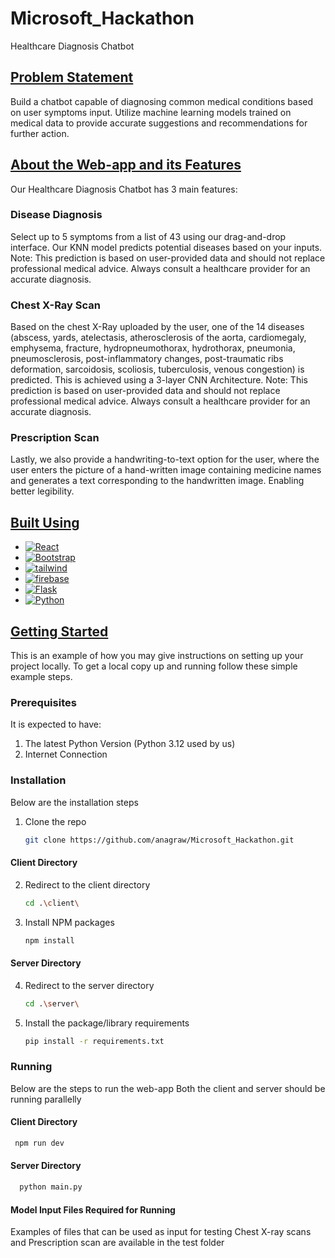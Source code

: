 # Microsoft_Hackathon
Healthcare Diagnosis Chatbot

## <ins>Problem Statement</ins> <br />

Build a chatbot capable of diagnosing common medical conditions based on user symptoms input. Utilize machine learning models trained on medical data to provide accurate suggestions and recommendations for further action.

## <ins>About the Web-app and its Features</ins> <br />
Our Healthcare Diagnosis Chatbot has 3 main features:

### Disease Diagnosis
Select up to 5 symptoms from a list of 43 using our drag-and-drop interface. Our KNN model predicts potential diseases based on your inputs. 
Note: This prediction is based on user-provided data and should not replace professional medical advice. Always consult a healthcare provider for an accurate diagnosis.

### Chest X-Ray Scan 
Based on the chest X-Ray uploaded by the user, one of the 14 diseases 
(abscess,
yards,
atelectasis,
atherosclerosis of the aorta,
cardiomegaly,
emphysema,
fracture, 
hydropneumothorax,
hydrothorax,
pneumonia,
pneumosclerosis,
post-inflammatory changes,
post-traumatic ribs deformation,
sarcoidosis,
scoliosis,
tuberculosis,
venous congestion) 
is predicted. This is achieved using a 3-layer CNN Architecture. 
Note: This prediction is based on user-provided data and should not replace professional medical advice. Always consult a healthcare provider for an accurate diagnosis.

### Prescription Scan 
Lastly, we also provide a handwriting-to-text option for the user, where the user enters the picture of a hand-written image containing medicine names
and generates a text corresponding to the handwritten image. Enabling better legibility. 


## <ins>Built Using</ins> <br />

* [![React][React.js]][React-url]
* [![Bootstrap][Bootstrap.com]][Bootstrap-url]
* [![tailwind][tailwind.cs]][React-url]
* [![firebase][firebase.db]][firebase-url]
* [![Flask][Flask.c]][Flask-url]
* [![Python][Python.p]][Python-url]




[React.js]: https://img.shields.io/badge/React-20232A?style=for-the-badge&logo=react&logoColor=61DAFB
[React-url]: https://reactjs.org/
[Bootstrap.com]: https://img.shields.io/badge/Bootstrap-563D7C?style=for-the-badge&logo=bootstrap&logoColor=white
[Bootstrap-url]: https://getbootstrap.com
[tailwind.cs]: https://img.shields.io/badge/tailwindcss-0F172A?&logo=tailwindcss
[tailwind-url]: https://tailwindcss.com/
[firebase.db]: https://img.shields.io/badge/firebase-ffca28?style=for-the-badge&logo=firebase&logoColor=black
[firebase-url]: https://firebase.google.com/
[Flask.c]: https://img.shields.io/badge/Flask-000000?style=for-the-badge&logo=flask&logoColor=white
[Flask-url]: https://flask.palletsprojects.com/en/3.0.x/
[Python.p]: https://img.shields.io/badge/Python-14354C?style=for-the-badge&logo=python&logoColor=white
[Python-url]: https://www.python.org/

<!-- GETTING STARTED -->
## <ins>Getting Started</ins> <br />

This is an example of how you may give instructions on setting up your project locally.
To get a local copy up and running follow these simple example steps.

### Prerequisites
It is expected to have: 
1. The latest Python Version (Python 3.12 used by us)
2. Internet Connection 
### Installation
Below are the installation steps 

1. Clone the repo
   ```sh
   git clone https://github.com/anagraw/Microsoft_Hackathon.git
   ```

#### Client Directory
2. Redirect to the client directory
   ```sh
   cd .\client\
   ```
3. Install NPM packages
   ```sh
   npm install
   ```
#### Server Directory 
4. Redirect to the server directory
   ```sh
   cd .\server\
   ```
5. Install the package/library requirements
   ```sh
   pip install -r requirements.txt
   ```



### Running 

Below are the steps to run the web-app
Both the client and server should be running parallelly 
#### Client Directory
  ```sh
   npm run dev
   ```
#### Server Directory 

 ```sh
   python main.py
   ```

#### Model Input Files Required for Running
Examples of files that can be used as input for testing Chest X-ray scans and Prescription scan are available in the test folder 


